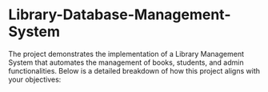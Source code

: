# Library-Database-Management-System

The project demonstrates the implementation of a Library Management System that automates the management of books, students, and admin functionalities. Below is a detailed breakdown of how this project aligns with your objectives:
